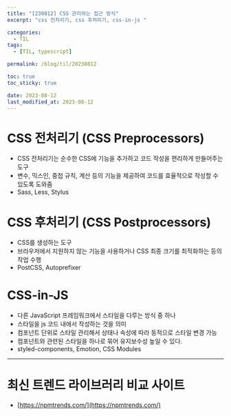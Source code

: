 ```yaml
---
title: "[230812] CSS 관리하는 접근 방식"
excerpt: "css 전처리기, css 후처리기, css-in-js "

categories:
  - TIL
tags:
  - [TIL, typescript]

permalink: /blog/til/20230812

toc: true
toc_sticky: true

date: 2023-08-12
last_modified_at: 2023-08-12
---
```


# CSS 전처리기 (CSS Preprocessors)
- CSS 전처리기는 순수한 CSS에 기능을 추가하고 코드 작성을 편리하게 만들어주는 도구
- 변수, 믹스인, 중첩 규칙, 계산 등의 기능을 제공하여 코드를 효율적으로 작성할 수 있도록 도와줌
- Sass, Less, Stylus 


# CSS 후처리기 (CSS Postprocessors)
- CSS를 생성하는 도구
- 브라우저에서 지원하지 않는 기능을 사용하거나 CSS 최종 크기를 최적화하는 등의 작업 수행
- PostCSS, Autoprefixer 

# CSS-in-JS
- 다른 JavaScript 프레임워크에서 스타일을 다루는 방식 중 하나
- 스타일을 js 코드 내에서 작성하는 것을 의미
- 컴포넌트 단위로 스타일 관리해서 상태나 속성에 따라 동적으로 스타일 변경 가능
- 컴포넌트와 관련된 스타일을 하나로 묶어 유지보수성 높일 수 있다.
- styled-components, Emotion, CSS Modules 

---

# 최신 트렌드 라이브러리 비교 사이트
- [https://npmtrends.com/](https://npmtrends.com/)